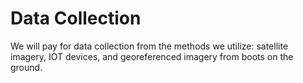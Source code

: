 # Data Collection

We will pay for data collection from the methods we utilize: satellite imagery, IOT devices, and georeferenced imagery from boots on the ground.&#x20;
